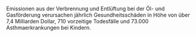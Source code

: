 Emissionen aus der Verbrennung und Entlüftung bei der Öl- und Gasförderung verursachen jährlich Gesundheitsschäden in Höhe von über 7,4 Milliarden Dollar, 710 vorzeitige Todesfälle und 73.000 Asthmaerkrankungen bei Kindern. 
